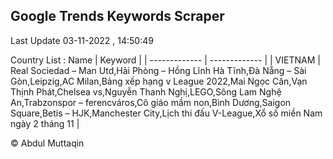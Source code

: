 

## Google Trends Keywords Scraper 
 
Last Update 03-11-2022 , 14:50:49

Country List :
 Name  | Keyword |
| ------------- | ------------- |
| VIETNAM | Real Sociedad – Man Utd,Hải Phòng – Hồng Lĩnh Hà Tĩnh,Đà Nẵng – Sài Gòn,Leipzig,AC Milan,Bảng xếp hạng v League 2022,Mai Ngọc Căn,Vạn Thịnh Phát,Chelsea vs,Nguyễn Thanh Nghị,LEGO,Sông Lam Nghệ An,Trabzonspor – ferencváros,Cô giáo mầm non,Bình Dương,Saigon Square,Betis – HJK,Manchester City,Lịch thi đấu V-League,Xổ số miền Nam ngày 2 tháng 11 |



© Abdul Muttaqin 
